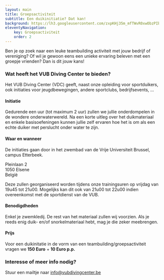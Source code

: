 ```yaml
---
layout: main
title: Groepsactiviteit
subtitle: Een duikinitiatie? Dat kan!
background: https://lh3.googleusercontent.com/zxpKHj35m_mfTWvR0xwObzPIbAd19QBoBGpIhhVxAMRaMbgiQ0_T1cjDqo7d48b30OPNeFFVn_oGcoda0bCQHAkfEERBYAP1NxEsqknU29Ku64aKV9uUs1l7SEV4_r68HzIZSwohNSo
eleventyNavigation:
    key: Groepsactiviteit
    order: 2
---
```


Ben je op zoek naar een leuke teambuilding activiteit met jouw bedrijf of vereniging? Of wil je gewoon eens een unieke ervaring beleven met een groepje vrienden? Dan is dit jouw kans!

### Wat heeft het VUB Diving Center te bieden?

Het VUB Diving Center (VDC) geeft, naast onze opleiding voor sportduikers, ook initiaties voor jeugdbewegingen, andere sportclubs, bedrijfsevents, ...

#### Initiatie 

Gedurende een uur (tot maximum 2 uur) zullen we jullie onderdompelen in de wondere onderwaterwereld. Na een korte uitleg over het duikmateriaal en enkele basisoefeningen kunnen jullie zelf ervaren hoe het is om als een echte duiker met perslucht onder water te zijn.

#### Waar en wanneer

De initiaties gaan door in het zwembad van de Vrije Universiteit Brussel, campus Etterbeek.

Pleinlaan 2  
1050 Elsene  
België

Deze zullen georganiseerd worden tijdens onze trainingsuren op vrijdag van 19u45 tot 21u00. Mogelijks kan dit ook van 21u00 tot 22u00 indien overeenkomst met de sportdienst van de VUB.

#### Benodigdheden

Enkel je zwemkledij. De rest van het materiaal zullen wij voorzien. Als je reeds enig duik- en/of snorkelmateriaal hebt, mag je die zeker meebrengen.

#### Prijs

Voor een duikinitatie in de vorm van een teambuilding/groepsactiviteit vragen we **150 Euro** + **10 Euro p.p.**

### Interesse of meer info nodig?

Stuur een mailtje naar <info@vubdivingcenter.be>
